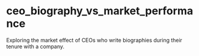 # ceo_biography_vs_market_performance
Exploring the market effect of CEOs who write biographies during their tenure with a company.
